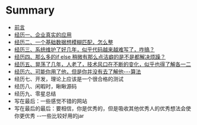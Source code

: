 # Summary

* [前言](README.md)
* [经历一、企业真实的应用](第一章.md)
* [经历二、一个基础数据想模糊匹配，怎么整](第二章.md)
* [经历三、系统维护了好几年，似乎代码越来越难写了，咋搞？](第三章.md)
* [经历四、那么多的if else 稍微有那么点洁癖的是不是都解决烦躁？](第四章.md)
* [经历五、晃荡了几年，人老了，技术风口在不断的变化，似乎也得了解各一二](jing-li-wu-3001-huang-dang-le-ji-nian-ff0c-ren-lao-le-ff0c-ji-zhu-feng-kou-zai-bu-duan-de-bian-hua-ff0c-si-hu-ye-de-le-jie-ge-yi-er.md)
* [经历六、可能你用了他，但是你并没有去了解他---算法](jing-li-liu-3001-ke-neng-ni-yong-le-ta-ff0c-dan-shi-ni-bing-mei-you-qu-le-jie-4ed6-suan-fa.md)
* 经历七、开发，理论上应该是一个很合格的测试
* 经历八、闲暇时，瞅瞅源码
* 经历九、零星总结
* 写在最后：一些感觉不错的网站
* 写在最后的最后：要相信，你是优秀的，但是吸收其他优秀人的优秀想法会使你更优秀 --一些比较好用的jar

